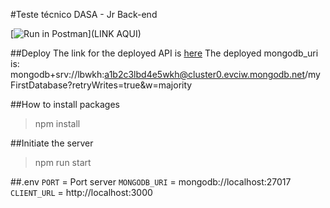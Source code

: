 #Teste técnico DASA - Jr Back-end

[![Run in Postman](https://run.pstmn.io/button.svg)](LINK AQUI)

##Deploy
The link for the deployed API is [here](https://teste-dasa-laboratorios-exames.herokuapp.com/)
The deployed mongodb_uri is: mongodb+srv://lbwkh:a1b2c3lbd4e5wkh@cluster0.evciw.mongodb.net/myFirstDatabase?retryWrites=true&w=majority

##How to install packages

> npm install

##Initiate the server

> npm run start

##.env
`PORT` = Port server
`MONGODB_URI` = mongodb://localhost:27017
`CLIENT_URL` = http://localhost:3000
